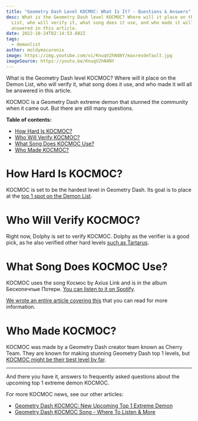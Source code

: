 ```yaml
---
title: "Geometry Dash Level KOCMOC: What Is It? - Questions & Answers"
desc: What is the Geometry Dash level KOCMOC? Where will it place on the Demon
  List, who will verify it, what song does it use, and who made it will all be
  answered in this article.
date: 2022-10-24T02:14:53.602Z
tags:
  - demonlist
author: moldymacaronix
image: https://img.youtube.com/vi/KnuqV2hN4NY/maxresdefault.jpg
imageSource: https://youtu.be/KnuqV2hN4NY
---
```

What is the Geometry Dash level KOCMOC? Where will it place on the Demon List, who will verify it, what song does it use, and who made it will all be answered in this article.

K﻿OCMOC is a Geometry Dash extreme demon that stunned the community when it came out. But there are still many questions.

**Table of contents:**

* [How Hard Is KOCMOC?](#how-hard-is-kocmoc%3F)
* [Who Will Verify KOCMOC?](#who-will-verify-kocmoc%3F)
* [What Song Does KOCMOC Use?](#what-song-does-kocmoc-use%3F)
* [Who Made KOCMOC?](#who-made-kocmoc%3F)

# How Hard Is KOCMOC?

K﻿OCMOC is set to be the hardest level in Geometry Dash. Its goal is to place at the [top 1 spot on the Demon List](/posts/geometry-dash-demon-list-what-are-the-top-extreme-demons-2022/).

# Who Will Verify KOCMOC?

Right now, Dolphy is set to verify KOCMOC. Dolphy as the verifier is a good pick, as he also verified other hard levels [such as Tartarus](/posts/geometry-dash-tartarus-falls-from-top-10-after-2-years/).

# What Song Does KOCMOC Use?

K﻿OCMOC uses the song Космос by Axius Link and is in the album Беcкоnечnые Потеpи. [You can listen to it on Spotify](https://open.spotify.com/track/5Va4ybaMgvUK4qC2OjxVP8).

[We wrote an entire article covering this](/posts/geometry-dash-kocmoc-song-where-to-listen-more/) that you can read for more information.

# Who Made KOCMOC?

K﻿OCMOC was made by a Geometry Dash creator team known as Cherry Team. They are known for making stunning Geometry Dash top 1 levels, but [KOCMOC might be their best level by far](/posts/geometry-dash-kocmoc-new-upcoming-top-1-extreme-demon/).

---

And there you have it, answers to frequently asked questions about the upcoming top 1 extreme demon KOCMOC.

F﻿or more KOCMOC news, see our other articles:

* [Geometry Dash KOCMOC: New Upcoming Top 1 Extreme Demon](/posts/geometry-dash-kocmoc-new-upcoming-top-1-extreme-demon/)
* [Geometry Dash KOCMOC Song - Where To Listen & More](/posts/geometry-dash-kocmoc-song-where-to-listen-more/)